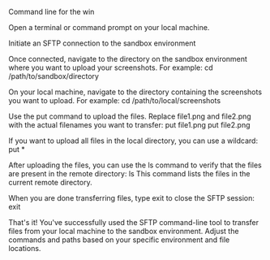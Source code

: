 Command line for the win

Open a terminal or command prompt on your local machine.

Initiate an SFTP connection to the sandbox environment

Once connected, navigate to the directory on the sandbox environment where you want to upload your screenshots. For example:
cd /path/to/sandbox/directory

On your local machine, navigate to the directory containing the screenshots you want to upload. For example:
cd /path/to/local/screenshots

Use the put command to upload the files. Replace file1.png and file2.png with the actual filenames you want to transfer:
put file1.png
put file2.png

If you want to upload all files in the local directory, you can use a wildcard:
put *

After uploading the files, you can use the ls command to verify that the files are present in the remote directory:
ls
This command lists the files in the current remote directory.

When you are done transferring files, type exit to close the SFTP session:
exit

That's it! You've successfully used the SFTP command-line tool to transfer files from your local machine to the sandbox environment. Adjust the commands and paths based on your specific environment and file locations.

